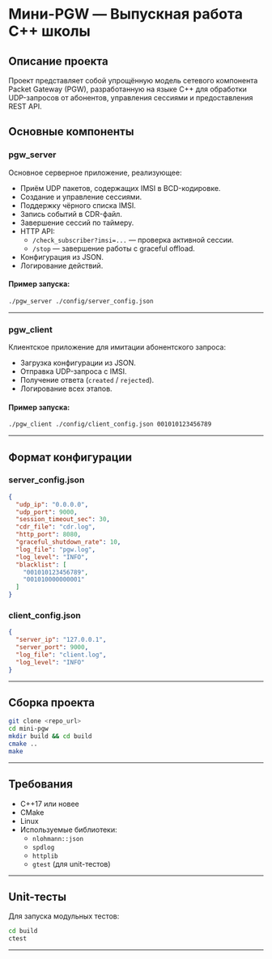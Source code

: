 # Мини-PGW — Выпускная работа C++ школы

## Описание проекта

Проект представляет собой упрощённую модель сетевого компонента Packet Gateway (PGW), разработанную на языке C++ для обработки UDP-запросов от абонентов, управления сессиями и предоставления REST API.

## Основные компоненты

### pgw_server

Основное серверное приложение, реализующее:
- Приём UDP пакетов, содержащих IMSI в BCD-кодировке.
- Создание и управление сессиями.
- Поддержку чёрного списка IMSI.
- Запись событий в CDR-файл.
- Завершение сессий по таймеру.
- HTTP API:
  - `/check_subscriber?imsi=...` — проверка активной сессии.
  - `/stop` — завершение работы с graceful offload.
- Конфигурация из JSON.
- Логирование действий.

#### Пример запуска:
```bash
./pgw_server ./config/server_config.json
```

---

### pgw_client

Клиентское приложение для имитации абонентского запроса:
- Загрузка конфигурации из JSON.
- Отправка UDP-запроса с IMSI.
- Получение ответа (`created` / `rejected`).
- Логирование всех этапов.

#### Пример запуска:
```bash
./pgw_client ./config/client_config.json 001010123456789
```

---

## Формат конфигурации

### server_config.json
```json
{
  "udp_ip": "0.0.0.0",
  "udp_port": 9000,
  "session_timeout_sec": 30,
  "cdr_file": "cdr.log",
  "http_port": 8080,
  "graceful_shutdown_rate": 10,
  "log_file": "pgw.log",
  "log_level": "INFO",
  "blacklist": [
    "001010123456789",
    "001010000000001"
  ]
}
```

### client_config.json
```json
{
  "server_ip": "127.0.0.1",
  "server_port": 9000,
  "log_file": "client.log",
  "log_level": "INFO"
}
```

---

## Сборка проекта

```bash
git clone <repo_url>
cd mini-pgw
mkdir build && cd build
cmake ..
make
```

---

## Требования

- C++17 или новее
- CMake
- Linux
- Используемые библиотеки:
  - `nlohmann::json`
  - `spdlog`
  - `httplib`
  - `gtest` (для unit-тестов)

---

## Unit-тесты

Для запуска модульных тестов:
```bash
cd build
ctest
```

---
